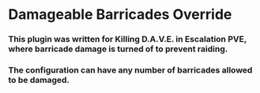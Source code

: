 # Damageable Barricades Override
### This plugin was written for Killing D.A.V.E. in Escalation PVE, where barricade damage is turned of to prevent raiding.
### The configuration can have any number of barricades allowed to be damaged.
